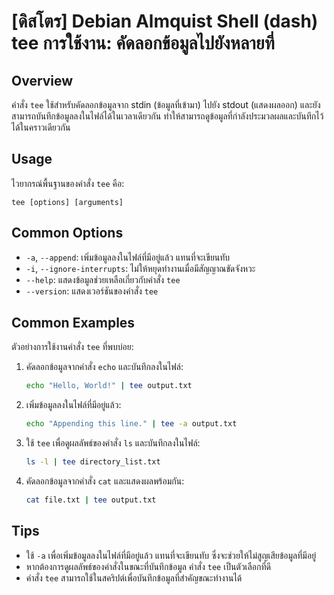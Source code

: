 # [ดิสโตร] Debian Almquist Shell (dash) tee การใช้งาน: คัดลอกข้อมูลไปยังหลายที่

## Overview
คำสั่ง `tee` ใช้สำหรับคัดลอกข้อมูลจาก stdin (ข้อมูลที่เข้ามา) ไปยัง stdout (แสดงผลออก) และยังสามารถบันทึกข้อมูลลงในไฟล์ได้ในเวลาเดียวกัน ทำให้สามารถดูข้อมูลที่กำลังประมวลผลและบันทึกไว้ได้ในคราวเดียวกัน

## Usage
ไวยากรณ์พื้นฐานของคำสั่ง `tee` คือ:

```
tee [options] [arguments]
```

## Common Options
- `-a`, `--append`: เพิ่มข้อมูลลงในไฟล์ที่มีอยู่แล้ว แทนที่จะเขียนทับ
- `-i`, `--ignore-interrupts`: ไม่ให้หยุดทำงานเมื่อมีสัญญาณขัดจังหวะ
- `--help`: แสดงข้อมูลช่วยเหลือเกี่ยวกับคำสั่ง `tee`
- `--version`: แสดงเวอร์ชันของคำสั่ง `tee`

## Common Examples
ตัวอย่างการใช้งานคำสั่ง `tee` ที่พบบ่อย:

1. คัดลอกข้อมูลจากคำสั่ง `echo` และบันทึกลงในไฟล์:
   ```sh
   echo "Hello, World!" | tee output.txt
   ```

2. เพิ่มข้อมูลลงในไฟล์ที่มีอยู่แล้ว:
   ```sh
   echo "Appending this line." | tee -a output.txt
   ```

3. ใช้ `tee` เพื่อดูผลลัพธ์ของคำสั่ง `ls` และบันทึกลงในไฟล์:
   ```sh
   ls -l | tee directory_list.txt
   ```

4. คัดลอกข้อมูลจากคำสั่ง `cat` และแสดงผลพร้อมกัน:
   ```sh
   cat file.txt | tee output.txt
   ```

## Tips
- ใช้ `-a` เพื่อเพิ่มข้อมูลลงในไฟล์ที่มีอยู่แล้ว แทนที่จะเขียนทับ ซึ่งจะช่วยให้ไม่สูญเสียข้อมูลที่มีอยู่
- หากต้องการดูผลลัพธ์ของคำสั่งในขณะที่บันทึกข้อมูล คำสั่ง `tee` เป็นตัวเลือกที่ดี
- คำสั่ง `tee` สามารถใช้ในสคริปต์เพื่อบันทึกข้อมูลที่สำคัญขณะทำงานได้
